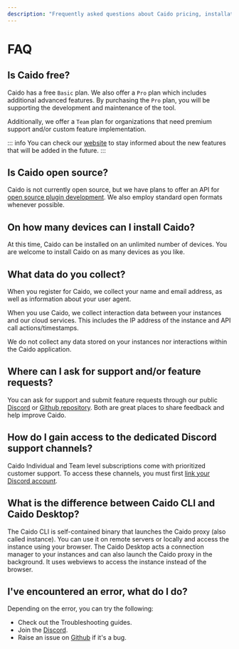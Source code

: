 ```yaml
---
description: "Frequently asked questions about Caido pricing, installation, data collection, support, and troubleshooting."
---
```


# FAQ

## Is Caido free?

Caido has a free `Basic` plan. We also offer a `Pro` plan which includes additional advanced features. By purchasing the `Pro` plan, you will be supporting the development and maintenance of the tool.

Additionally, we offer a `Team` plan for organizations that need premium support and/or custom feature implementation.

::: info
You can check our [website](https://caido.io) to stay informed about the new features that will be added in the future.
:::

## Is Caido open source?

Caido is not currently open source, but we have plans to offer an API for [open source plugin development](https://developer.caido.io/). We also employ standard open formats whenever possible.

## On how many devices can I install Caido?

At this time, Caido can be installed on an unlimited number of devices. You are welcome to install Caido on as many devices as you like.

## What data do you collect?

When you register for Caido, we collect your name and email address, as well as information about your user agent.

When you use Caido, we collect interaction data between your instances and our cloud services. This includes the IP address of the instance and API call actions/timestamps.

We do not collect any data stored on your instances nor interactions within the Caido application.

## Where can I ask for support and/or feature requests?

You can ask for support and submit feature requests through our public <a href="https://links.caido.io/www-discord" target="_blank">Discord</a> or <a href="https://links.caido.io/www-github-issues" target="_blank">Github repository</a>. Both are great places to share feedback and help improve Caido.

## How do I gain access to the dedicated Discord support channels?

Caido Individual and Team level subscriptions come with prioritized customer support. To access these channels, you must first [link your Discord account](/guides/discord.md).

## What is the difference between Caido CLI and Caido Desktop?

The Caido CLI is self-contained binary that launches the Caido proxy (also called instance). You can use it on remote servers or locally and access the instance using your browser. The Caido Desktop acts a connection manager to your instances and can also launch the Caido proxy in the background. It uses webviews to access the instance instead of the browser.

## I've encountered an error, what do I do?

Depending on the error, you can try the following:

- Check out the Troubleshooting guides.
- Join the [Discord](https://links.caido.io/www-discord).
- Raise an issue on [Github](https://github.com/caido/caido) if it's a bug.
